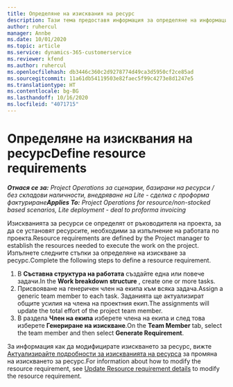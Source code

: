 ```yaml
---
title: Определяне на изисквания на ресурс
description: Тази тема предоставя информация за определяне на информацията за изисквания на ресурс.
author: ruhercul
manager: Annbe
ms.date: 10/01/2020
ms.topic: article
ms.service: dynamics-365-customerservice
ms.reviewer: kfend
ms.author: ruhercul
ms.openlocfilehash: db3446c360c2d9278774d49ca3d5950cf2ce85ad
ms.sourcegitcommit: 11a61db54119503e82faec5f99c4273e8d1247e5
ms.translationtype: HT
ms.contentlocale: bg-BG
ms.lasthandoff: 10/16/2020
ms.locfileid: "4071715"
---
```

# <a name="define-resource-requirements"></a><span data-ttu-id="30b88-103">Определяне на изисквания на ресурс</span><span class="sxs-lookup"><span data-stu-id="30b88-103">Define resource requirements</span></span>

<span data-ttu-id="30b88-104">_**Отнася се за:** Project Operations за сценарии, базирани на ресурси / без складови наличности, внедряване на Lite - сделка с проформа фактуриране_</span><span class="sxs-lookup"><span data-stu-id="30b88-104">_**Applies To:** Project Operations for resource/non-stocked based scenarios, Lite deployment - deal to proforma invoicing_</span></span>

<span data-ttu-id="30b88-105">Изискванията за ресурси се определят от ръководителя на проекта, за да се установят ресурсите, необходими за изпълнение на работата по проекта.</span><span class="sxs-lookup"><span data-stu-id="30b88-105">Resource requirements are defined by the Project manager to establish the resources needed to execute the work on the project.</span></span> <span data-ttu-id="30b88-106">Изпълнете следните стъпки за определяне на изискване за ресурс.</span><span class="sxs-lookup"><span data-stu-id="30b88-106">Complete the following steps to define a resource requirement.</span></span>

1.  <span data-ttu-id="30b88-107">В **Съставна структура на работата** създайте една или повече задачи.</span><span class="sxs-lookup"><span data-stu-id="30b88-107">In the **Work breakdown structure** , create one or more tasks.</span></span>
2.  <span data-ttu-id="30b88-108">Присвояване на генеричен член на екипа към всяка задача.</span><span class="sxs-lookup"><span data-stu-id="30b88-108">Assign a generic team member to each task.</span></span> <span data-ttu-id="30b88-109">Заданията ще актуализират общите усилия на члена на проектния екип.</span><span class="sxs-lookup"><span data-stu-id="30b88-109">The assignments will update the total effort of the project team member.</span></span>
3.  <span data-ttu-id="30b88-110">В раздела **Член на екипа** изберете члена на екипа и след това изберете **Генериране на изискване**.</span><span class="sxs-lookup"><span data-stu-id="30b88-110">On the **Team Member** tab, select the team member and then select **Generate Requirement**.</span></span>

<span data-ttu-id="30b88-111">За информация как да модифицирате изискването за ресурс, вижте [Актуализирайте подробности за изискванията на ресурса](define-resource-requirements.md) за промяна на изискването за ресурс.</span><span class="sxs-lookup"><span data-stu-id="30b88-111">For information about how to modify the resource requirement, see [Update Resource requirement details](define-resource-requirements.md) to modify the resource requirement.</span></span>